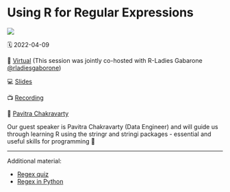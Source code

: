 # Using R for Regular Expressions

![](https://www.meetup.com/_next/image/?url=https%3A%2F%2Fsecure-content.meetupstatic.com%2Fimages%2Fclassic-events%2F503007072%2F676x380.webp&w=3840&q=75!)

🗓 2022-04-09

📍 [Virtual](https://www.meetup.com/rladies-cologne/events/284911356/) (This session was jointly co-hosted with R-Ladies Gabarone [@rladiesgaborone](https://mobile.twitter.com/rladiesgaborone))

💻 [Slides](https://rladiescologne.github.io/Using-R-for-Regular-Expressions/#1)

📺 [Recording](https://youtu.be/KB8iSPnpxvo)

👤 [Pavitra Chakravarty](https://twitter.com/genomixgmailcom)


Our guest speaker is Pavitra Chakravarty (Data Engineer) and will guide us through learning R using the stringr and stringi packages - essential and useful skills for programming 🚀

---

Additional material:

- [Regex quiz](https://regexcrossword.com/puzzlebuilder)
- [Regex in Python](https://codata.org/initiatives/data-skills/codata-connect/webinar-series-research-skills-enhancement/webinar-9-processing-textual-data-with-python/)
